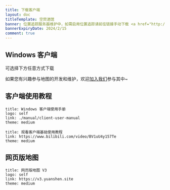 ```yaml
---
title: 下载客户端
layout: doc
titleTemplate: 空荧酒馆
banner: 位置追踪服务器维护中，如需启用位置追踪请前往链接手动下载 <a href="http://a6t.cn/fa565" target="_black">http://a6t.cn/fa565</a>（提取码：KYJG）
bannerExpiryDate: 2024/2/15
comment: true
---
```


## **Windows 客户端** <Badge type="warning" text="Beta" />

可选择下方任意方式下载

<LinkGrid :items="downloadMethod" />

如果您有兴趣参与地图的开发和维护，欢迎[加入我们](./join.md)参与其中~

## 客户端使用教程

```card
title: Windows 客户端使用手册
logo: self
link: ./manual/client-user-manual
theme: medium
```

```card
title: 观看客户端基础使用教程
link: https://www.bilibili.com/video/BV1uU4y157Te
theme: medium
```

## 网页版地图

```card
title: 网页版地图 V3
logo: self
link: https://v3.yuanshen.site
theme: medium
```

<script setup>
import { useUrlSearchParams } from '@vueuse/core'
import { onMounted } from 'vue'
import { isNumber } from '../../.vitepress/theme/utils'

const params = useUrlSearchParams('history')
const downloadMethod = [
  {
    id:'sq',
    name: '加入社区',
    target: '_self',
    link: './community',
    icon: '/imgs/common/logo/logo_256.png'
  },
  {
    id:'bd',
    name: '百度网盘',
    target: '_blank',
    link: 'https://pan.baidu.com/s/1mrU_bkqcpcdjeKPUCzMNDQ?pwd=kyjg',
    icon: '/imgs/common/svg/baidu-drive.svg'
  },
  {
    id: 'kk',
    name: '夸克网盘',
    target: '_blank',
    link: 'https://pan.quark.cn/s/fe8bb34c77bc',
    icon: '/imgs/common/svg/quark-drive.svg'
  },
  {
    id: 'ty',
    name: '天翼云盘',
    secondary: '访问码：exn0',
    target: '_blank',
    link: 'https://cloud.189.cn/t/YF7Fj2zIRVbi',
    icon: '/imgs/common/svg/tianyi-drive.svg'
  },
  {
    id:'gd',
    name: 'Google Drive',
    target: '_blank',
    link: 'https://drive.google.com/drive/folders/1ade5zOu14oMIJlwaJd0qf-S_xdH9pkSa?usp=sharing',
    icon: 'i-logos-google-drive'
  }
];

function jump() {
    const target = String(params.q).toLocaleLowerCase()

    downloadMethod.forEach((val) => {
      if (val.id === target) {
        location.href = val.link
      }
    })
}

onMounted(()=> {
  jump()
})
</script>

